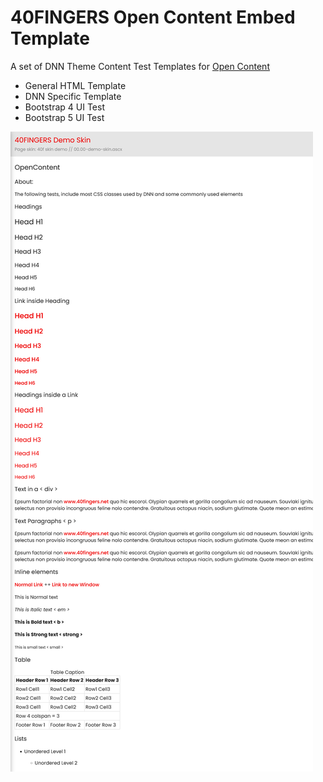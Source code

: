 # 40FINGERS Open Content Embed Template
A set of DNN Theme Content Test Templates for [Open Content](https://opencontent.readme.io/)

- General HTML Template
- DNN Specific Template
- Bootstrap 4 UI Test
- Bootstrap 5 UI Test

![General HTML](General-HTML.png)